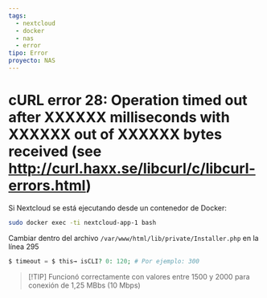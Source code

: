 ```yaml
---
tags:
  - nextcloud
  - docker
  - nas
  - error
tipo: Error
proyecto: NAS
---
```

# cURL error 28: Operation timed out after XXXXXX milliseconds with XXXXXX out of XXXXXX bytes received (see http://curl.haxx.se/libcurl/c/libcurl-errors.html)
Si Nextcloud se está ejecutando desde un contenedor de Docker:
``` bash
sudo docker exec -ti nextcloud-app-1 bash
```

Cambiar dentro del archivo `/var/www/html/lib/private/Installer.php` en la línea 295
``` php
$ timeout = $ this→ isCLI? 0: 120; # Por ejemplo: 300
```

>[!TIP] Funcionó correctamente con valores entre 1500 y 2000 para conexión de 1,25 MBbs (10 Mbps)